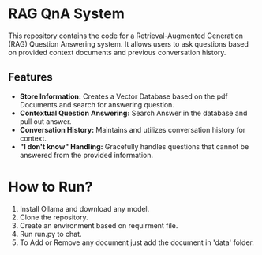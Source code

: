 # RAG QnA System

This repository contains the code for a Retrieval-Augmented Generation (RAG) Question Answering system. It allows users to ask questions based on provided context documents and previous conversation history.

## Features

* **Store Information:** Creates a Vector Database based on the pdf Documents and search for answering question.
* **Contextual Question Answering:** Search Answer in the database and pull out answer. 
* **Conversation History:** Maintains and utilizes conversation history for context.
* **"I don't know" Handling:** Gracefully handles questions that cannot be answered from the provided information.


# How to Run?

1. Install Ollama and download any model.
2. Clone the repository.
3. Create an environment based on requirment file.
4. Run run.py to chat.
5.  To Add or Remove any document just add the document in 'data' folder.
